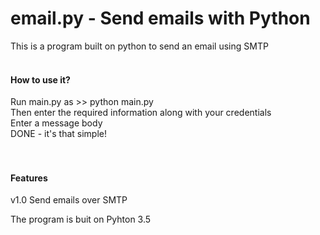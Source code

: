 # email.py - Send emails with Python
This is a program built on python to send an email using SMTP
<br><br>
<h4>How to use it?</h4>
Run main.py as >> python main.py<br>
Then enter the required information along with your credentials<br>
Enter a message body<br>
DONE - it's that simple!<br>
<br><br>
<h4>Features</h4>
v1.0 Send emails over SMTP



The program is buit on Pyhton 3.5
